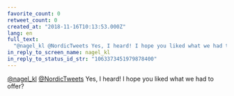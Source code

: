 ```yaml
---
favorite_count: 0
retweet_count: 0
created_at: "2018-11-16T10:13:53.000Z"
lang: en
full_text:
  "@nagel_kl @NordicTweets Yes, I heard! I hope you liked what we had to offer?"
in_reply_to_screen_name: nagel_kl
in_reply_to_status_id_str: "1063373451979878400"
---
```


[@nagel_kl](https://twitter.com/nagel_kl)
[@NordicTweets](https://twitter.com/NordicTweets) Yes, I heard! I hope you liked
what we had to offer?
